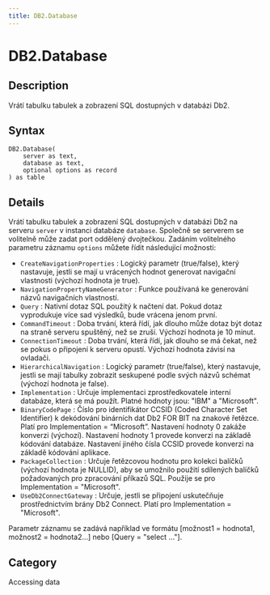 ```yaml
---
title: DB2.Database
---
```


# DB2.Database


## Description

Vrátí tabulku tabulek a zobrazení SQL dostupných v databázi Db2.


## Syntax

```powerquery
DB2.Database(
    server as text,
    database as text,
    optional options as record
) as table
```


## Details

Vrátí tabulku tabulek a zobrazení SQL dostupných v databázi Db2 na serveru <code>server</code> v instanci databáze <code>database</code>. Společně se serverem se volitelně může zadat port oddělený dvojtečkou. Zadáním volitelného parametru záznamu <code>options</code> můžete řídit následující možnosti:    <ul><li><code>CreateNavigationProperties</code> : Logick&#253; parametr (true/false), kter&#253; nastavuje, jestli se maj&#237; u vr&#225;cen&#253;ch hodnot generovat navigačn&#237; vlastnosti (v&#253;choz&#237; hodnota je true).</li><li><code>NavigationPropertyNameGenerator</code> : Funkce použ&#237;van&#225; ke generov&#225;n&#237; n&#225;zvů navigačn&#237;ch vlastnost&#237;.</li><li><code>Query</code> : Nativn&#237; dotaz SQL použit&#253; k načten&#237; dat. Pokud dotaz vyprodukuje v&#237;ce sad v&#253;sledků, bude vr&#225;cena jenom prvn&#237;.</li><li><code>CommandTimeout</code> : Doba trv&#225;n&#237;, kter&#225; ř&#237;d&#237;, jak dlouho může dotaz b&#253;t dotaz na straně serveru spuštěn&#253;, než se zruš&#237;. V&#253;choz&#237; hodnota je 10 minut.</li><li><code>ConnectionTimeout</code> : Doba trv&#225;n&#237;, kter&#225; ř&#237;d&#237;, jak dlouho se m&#225; čekat, než se pokus o připojen&#237; k serveru opust&#237;. V&#253;choz&#237; hodnota z&#225;vis&#237; na ovladači.</li><li><code>HierarchicalNavigation</code> : Logick&#253; parametr (true/false), kter&#253; nastavuje, jestli se maj&#237; tabulky zobrazit seskupen&#233; podle sv&#253;ch n&#225;zvů sch&#233;mat (v&#253;choz&#237; hodnota je false).</li><li><code>Implementation</code> : Určuje implementaci zprostředkovatele intern&#237; datab&#225;ze, kter&#225; se m&#225; použ&#237;t. Platn&#233; hodnoty jsou: &quot;IBM&quot; a &quot;Microsoft&quot;.</li><li><code>BinaryCodePage</code> : Č&#237;slo pro identifik&#225;tor CCSID (Coded Character Set Identifier) k dek&#243;dov&#225;n&#237; bin&#225;rn&#237;ch dat Db2 FOR BIT na znakov&#233; řetězce. Plat&#237; pro Implementation = “Microsoft”. Nastaven&#237; hodnoty 0 zak&#225;že konverzi (v&#253;choz&#237;). Nastaven&#237; hodnoty 1 provede konverzi na z&#225;kladě k&#243;dov&#225;n&#237; datab&#225;ze. Nastaven&#237; jin&#233;ho č&#237;sla CCSID provede konverzi na z&#225;kladě k&#243;dov&#225;n&#237; aplikace.</li><li><code>PackageCollection</code> : Určuje řetězcovou hodnotu pro kolekci bal&#237;čků (v&#253;choz&#237; hodnota je NULLID), aby se umožnilo použit&#237; sd&#237;len&#253;ch bal&#237;čků požadovan&#253;ch pro zpracov&#225;n&#237; př&#237;kazů SQL. Použije se pro Implementation = &quot;Microsoft&quot;.</li><li><code>UseDb2ConnectGateway</code> : Určuje, jestli se připojen&#237; uskutečňuje prostřednictv&#237;m br&#225;ny Db2 Connect. Plat&#237; pro Implementation = &quot;Microsoft&quot;.</li></ul>    Parametr záznamu se zadává například ve formátu [možnost1 = hodnota1, možnost2 = hodnota2...] nebo [Query = "select ..."].    



## Category
Accessing data
